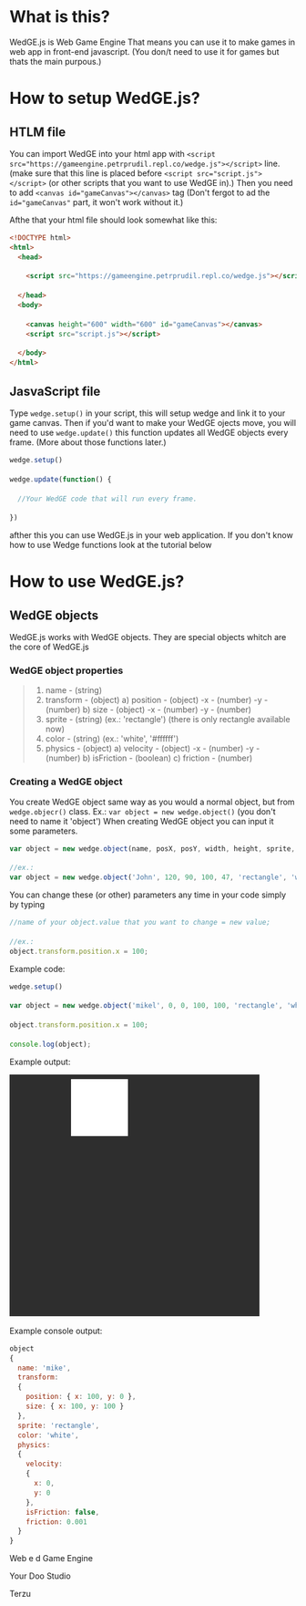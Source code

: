 # What is this?

WedGE.js is Web Game Engine
That means you can use it to make games in web app in front-end javascript. (You don/t need to use it for games but thats the main purpous.)

# How to setup WedGE.js?

## HTLM file

You can import WedGE into your html app with `<script src="https://gameengine.petrprudil.repl.co/wedge.js"></script>` line. (make sure that this line is placed before `<script src="script.js"></script>` (or other scripts that you want to use WedGE in).)
Then you need to add `<canvas id="gameCanvas"></canvas>` tag (Don't fergot to ad the `id="gameCanvas"` part, it won't work without it.)

Afthe that your html file should look somewhat like this:
```html
<!DOCTYPE html>
<html>
  <head>

    <script src="https://gameengine.petrprudil.repl.co/wedge.js"></script>

  </head>
  <body>

    <canvas height="600" width="600" id="gameCanvas"></canvas>
    <script src="script.js"></script>

  </body>
</html>
```

## JasvaScript file

Type `wedge.setup()` in your script, this will setup wedge and link it to your game canvas. Then if you'd want to make your WedGE ojects move, you will need to use `wedge.update()` this function updates all WedGE objects every frame. (More about those functions later.)

```javascript
wedge.setup()

wedge.update(function() {

  //Your WedGE code that will run every frame.

})
```

afther this you can use WedGE.js in your web application. 
If you don't know how to use Wedge functions look at the tutorial below

# How to use WedGE.js?

## WedGE objects

WedGE.js works with WedGE objects. They are special objects whitch are the core of WedGE.js

### WedGE object properties

>1. name - (string) 
>2. transform - (object)
>  a) position - (object)
>    -x - (number)
>    -y - (number)
>  b) size - (object)
>    -x - (number)
>    -y - (number)
>3. sprite - (string) (ex.: 'rectangle') (there is only rectangle available now)
>4. color - (string) (ex.: 'white', '#ffffff')
>5. physics - (object)
>  a) velocity - (object)
>    -x - (number)
>    -y - (number)
>  b) isFriction - (boolean)
>  c) friction - (number)

### Creating a WedGE object

You create WedGE object same way as you would a normal object, but from `wedge.objecr()` class. Ex.: `var object = new wedge.object()` (you don't need to name it 'object')
When creating WedGE object you can input it some parameters.
```javascript
var object = new wedge.object(name, posX, posY, width, height, sprite, color)

//ex.:
var object = new wedge.object('John', 120, 90, 100, 47, 'rectangle', 'white')
```
You can change these (or other) parameters any time in your code simply by typing
```javascript
//name of your object.value that you want to change = new value;

//ex.:
object.transform.position.x = 100;
```

Example code:
```javascript
wedge.setup()

var object = new wedge.object('mikel', 0, 0, 100, 100, 'rectangle', 'white')

object.transform.position.x = 100;

console.log(object);
```

Example output:

![Example output image](exampleOutput.png)

Example console output:
```javascript
object
{ 
  name: 'mike',
  transform: 
  { 
    position: { x: 100, y: 0 }, 
    size: { x: 100, y: 100 } 
  },
  sprite: 'rectangle',
  color: 'white',
  physics: 
  { 
    velocity: 
    { 
      x: 0, 
      y: 0 
    }, 
    isFriction: false, 
    friction: 0.001 
  }
}
```

Web
e
d
Game
Engine

Your Doo Studio

Terzu